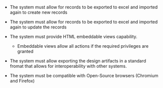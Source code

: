 - The system must allow for records to be exported to excel and imported again to create new records
- The system must allow for records to be exported to excel and imported again to update the records


- The system must provide HTML embeddable views capability.
	- Embeddable views allow all actions if the required privileges are granted

- The system must allow exporting the design artifacts in a standard fromat that allows for interoperability with other systems.

- The system must be compatible with Open-Source browsers (Chromium and Firefox)
